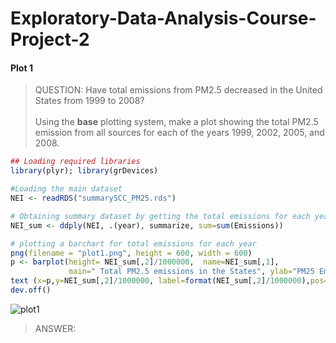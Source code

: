 # Exploratory-Data-Analysis-Course-Project-2

#### Plot 1

> QUESTION: Have total emissions from PM2.5 decreased in the United States from 1999 to 2008? <br><br>
> Using the <b>base</b> plotting system, make a plot showing the total PM2.5 emission from all sources for each of the years 1999, 2002, 2005, and 2008.

``` r
## Loading required libraries
library(plyr); library(grDevices)

#Loading the main dataset
NEI <- readRDS("summarySCC_PM25.rds")

# Obtaining summary dataset by getting the total emissions for each year
NEI_sum <- ddply(NEI, .(year), summarize, sum=sum(Emissions))

# plotting a barchart for total emissions for each year
png(filename = "plot1.png", height = 600, width = 600)  
p <- barplot(height= NEI_sum[,2]/1000000,  name=NEI_sum[,1],
             main=" Total PM2.5 emissions in the States", ylab="PM25 Emission (million tonnes)",xlab="year" ,ylim=c(0,8))
text (x=p,y=NEI_sum[,2]/1000000, label=format(NEI_sum[,2]/1000000),pos=1)
dev.off()

```
![plot1](https://github.com/kannbaba/Exploratory-Data-Analysis-Course-Project-2/assets/6490466/9a3c60e6-a08f-446a-a90b-7bc0e60bd133)

> ANSWER: 
